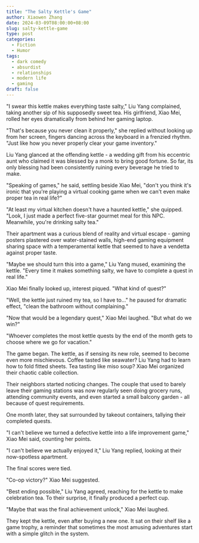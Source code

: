 ```yaml
---
title: "The Salty Kettle's Game"
author: Xiaowen Zhang
date: 2024-03-09T08:00:00+08:00
slug: salty-kettle-game
type: post
categories:
  - Fiction
  - Humor
tags:
  - dark comedy
  - absurdist
  - relationships
  - modern life
  - gaming
draft: false
---
```


"I swear this kettle makes everything taste salty," Liu Yang complained, taking another sip of his supposedly sweet tea. His girlfriend, Xiao Mei, rolled her eyes dramatically from behind her gaming laptop.

"That's because you never clean it properly," she replied without looking up from her screen, fingers dancing across the keyboard in a frenzied rhythm. "Just like how you never properly clear your game inventory."

Liu Yang glanced at the offending kettle - a wedding gift from his eccentric aunt who claimed it was blessed by a monk to bring good fortune. So far, its only blessing had been consistently ruining every beverage he tried to make.

"Speaking of games," he said, settling beside Xiao Mei, "don't you think it's ironic that you're playing a virtual cooking game when we can't even make proper tea in real life?"

"At least my virtual kitchen doesn't have a haunted kettle," she quipped. "Look, I just made a perfect five-star gourmet meal for this NPC. Meanwhile, you're drinking salty tea."

Their apartment was a curious blend of reality and virtual escape - gaming posters plastered over water-stained walls, high-end gaming equipment sharing space with a temperamental kettle that seemed to have a vendetta against proper taste.

"Maybe we should turn this into a game," Liu Yang mused, examining the kettle. "Every time it makes something salty, we have to complete a quest in real life."

Xiao Mei finally looked up, interest piqued. "What kind of quest?"

"Well, the kettle just ruined my tea, so I have to..." he paused for dramatic effect, "clean the bathroom without complaining."

"Now that would be a legendary quest," Xiao Mei laughed. "But what do we win?"

"Whoever completes the most kettle quests by the end of the month gets to choose where we go for vacation."

The game began. The kettle, as if sensing its new role, seemed to become even more mischievous. Coffee tasted like seawater? Liu Yang had to learn how to fold fitted sheets. Tea tasting like miso soup? Xiao Mei organized their chaotic cable collection.

Their neighbors started noticing changes. The couple that used to barely leave their gaming stations was now regularly seen doing grocery runs, attending community events, and even started a small balcony garden - all because of quest requirements.

One month later, they sat surrounded by takeout containers, tallying their completed quests.

"I can't believe we turned a defective kettle into a life improvement game," Xiao Mei said, counting her points.

"I can't believe we actually enjoyed it," Liu Yang replied, looking at their now-spotless apartment.

The final scores were tied.

"Co-op victory?" Xiao Mei suggested.

"Best ending possible," Liu Yang agreed, reaching for the kettle to make celebration tea. To their surprise, it finally produced a perfect cup.

"Maybe that was the final achievement unlock," Xiao Mei laughed.

They kept the kettle, even after buying a new one. It sat on their shelf like a game trophy, a reminder that sometimes the most amusing adventures start with a simple glitch in the system.